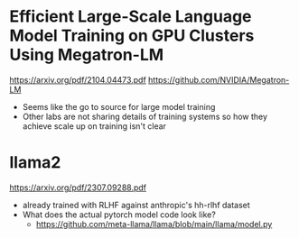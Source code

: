 # Efficient Large-Scale Language Model Training on GPU Clusters Using Megatron-LM

https://arxiv.org/pdf/2104.04473.pdf
https://github.com/NVIDIA/Megatron-LM

- Seems like the go to source for large model training
- Other labs are not sharing details of training systems so how they achieve scale up on training isn't clear


# llama2

https://arxiv.org/pdf/2307.09288.pdf

- already trained with RLHF against anthropic's hh-rlhf dataset
- What does the actual pytorch model code look like?
    - https://github.com/meta-llama/llama/blob/main/llama/model.py
